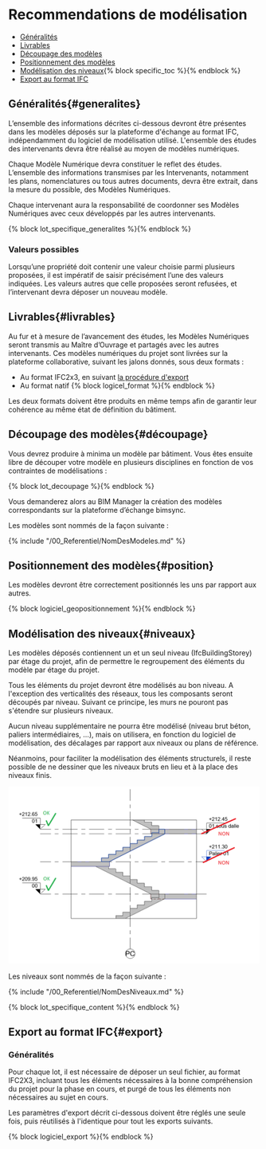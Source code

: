 # Recommendations de modélisation

* [Généralités](#generalites)
* [Livrables](#livrables)
* [Découpage des modèles](#découpage)
* [Positionnement des modèles](#position)
* [Modélisation des niveaux](#niveaux){% block specific_toc %}{% endblock %}
* [Export au format IFC](#export)

## Généralités{#generalites}

L’ensemble des informations décrites ci-dessous devront être présentes dans les modèles déposés sur la plateforme d'échange au format IFC, indépendamment du logiciel de modélisation utilisé.
L'ensemble des études des intervenants devra être réalisé au moyen de modèles numériques.

Chaque Modèle Numérique devra constituer le reflet des études. L’ensemble des informations transmises par les Intervenants, notamment les plans, nomenclatures ou tous autres documents, devra être extrait, dans la mesure du possible, des Modèles Numériques.

Chaque intervenant aura la responsabilité de coordonner ses Modèles Numériques avec ceux développés par les autres intervenants.

{% block lot_specifique_generalites %}{% endblock %}

### Valeurs possibles

Lorsqu’une propriété doit contenir une valeur choisie parmi plusieurs proposées, il est impératif de saisir précisément l’une des valeurs indiquées. Les valeurs autres que celle proposées seront refusées, et l’intervenant devra déposer un nouveau modèle.

## Livrables{#livrables}

Au fur et à mesure de l’avancement des études, les Modèles Numériques seront transmis au Maître d’Ouvrage et partagés avec les autres intervenants. Ces modèles numériques du projet sont livrées sur la plateforme collaborative, suivant les jalons donnés, sous deux formats :

* Au format IFC2x3, en suivant [la procédure d'export](#export)
* Au format natif {% block logicel_format %}{% endblock %}

Les deux formats doivent être produits en même temps afin de garantir leur cohérence au même état de définition du bâtiment.

## Découpage des modèles{#découpage}

Vous devrez produire à minima un modèle par bâtiment. Vous êtes ensuite libre de découper votre modèle en plusieurs disciplines en fonction de vos contraintes de modélisations :

{% block lot_decoupage %}{% endblock %}

Vous demanderez alors au BIM Manager la création des modèles correspondants sur la plateforme d’échange bimsync.

Les modèles sont nommés de la façon suivante :

{% include "/00_Referentiel/NomDesModeles.md"  %}

## Positionnement des modèles{#position}

Les modèles devront être correctement positionnés les uns par rapport aux autres.

{% block logiciel_geopositionnement %}{% endblock %}

## Modélisation des niveaux{#niveaux}

Les modèles déposés contiennent un et un seul niveau \(IfcBuildingStorey\) par étage du projet, afin de permettre le regroupement des éléments du modèle par étage du projet.

Tous les éléments du projet devront être modélisés au bon niveau. A l'exception des verticalités des réseaux, tous les composants seront découpés par niveau. Suivant ce principe, les murs ne pouront pas s'étendre sur plusieurs niveaux.

Aucun niveau supplémentaire ne pourra être modélisé \(niveau brut béton, paliers intermédiaires, …\), mais on utilisera, en fonction du logiciel de modélisation, des décalages par rapport aux niveaux ou plans de référence.

Néanmoins, pour faciliter la modélisation des éléments structurels, il reste possible de ne dessiner que les niveaux bruts en lieu et à la place des niveaux finis.

![Modélisation des niveaux](/02_Modelisation/00_communs/images/Niveaux.PNG)

Les niveaux sont nommés de la façon suivante :

{% include "/00_Referentiel/NomDesNiveaux.md"  %}

{% block lot_specifique_content %}{% endblock %}

## Export au format IFC{#export}

### Généralités

Pour chaque lot, il est nécessaire de déposer un seul fichier, au format IFC2X3, incluant tous les éléments nécessaires à la bonne compréhension du projet pour la phase en cours, et purgé de tous les éléments non nécessaires au sujet en cours.

Les paramètres d'export décrit ci-dessous doivent être réglés une seule fois, puis réutilisés à l'identique pour tout les exports suivants.

{% block logiciel_export %}{% endblock %}